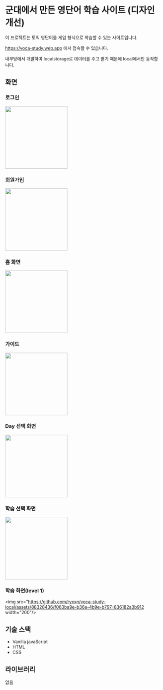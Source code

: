 # 군대에서 만든 영단어 학습 사이트 (디자인 개선)


이 프로젝트는 토익 영단어를 게임 형식으로 학습할 수 있는 사이트입니다.

https://voca-study.web.app 에서 접속할 수 있습니다.

내부망에서 개발하여 localstorage로 데이터를 주고 받기 때문에 local에서만 동작합니다.


## 화면

### 로그인
<img src="https://github.com/ryxxn/voca-study-local/assets/88328436/70ef21c0-df90-481a-bc39-d12b9154ca08" width="200"/>

### 회원가입
<img src="https://github.com/ryxxn/voca-study-local/assets/88328436/2f1adef6-9b9f-43e6-9963-dc584633435a" width="200"/>

### 홈 화면
<img src="https://github.com/ryxxn/voca-study-local/assets/88328436/c5b2433c-2684-497d-bedd-d5210251a5da" width="200"/>

### 가이드
<img src="https://github.com/ryxxn/voca-study-local/assets/88328436/b743c16d-cfb2-4fe3-89b5-42974e0c6981" width="200"/>

### Day 선택 화면
<img src="https://github.com/ryxxn/voca-study-local/assets/88328436/15c552d7-8a05-4126-83f0-4d142b8d4038" width="200"/>

### 학습 선택 화면
<img src="https://github.com/ryxxn/voca-study-local/assets/88328436/9f2b17e9-5b56-48bf-a381-c60d931b237e" width="200"/>

### 학습 화면(level 1)
<img src="https://github.com/ryxxn/voca-study-local/assets/88328436/f063ba9e-b36a-4b9e-b797-836182a3b912 width="200"/>


## 기술 스택
- Vanilla javaScript
- HTML
- CSS

## 라이브러리
없음
